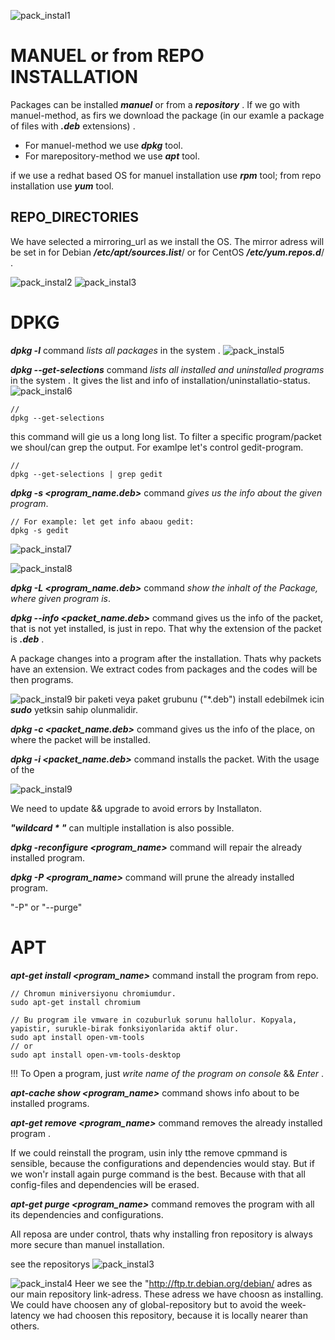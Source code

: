 ![pack_instal1](../Images/pack_instal1.png)

# MANUEL or from REPO INSTALLATION
Packages can be installed ***manuel*** or from  a ***repository*** . If we go with manuel-method, as firs we download the package (in our examle a package of files with ***.deb*** extensions) . 

- For manuel-method we use ***dpkg*** tool.
- For marepository-method we use ***apt*** tool.

if we use a redhat based OS for manuel installation use ***rpm*** tool; 
                            from repo installation use ***yum*** tool. 

## REPO_DIRECTORIES
We have selected a mirroring_url as we install the OS. The mirror adress will be set in for Debian ***/etc/apt/sources.list***/ or for CentOS ***/etc/yum.repos.d***/ .

![pack_instal2](../Images/pack_instal2.png)
![pack_instal3](../Images/pack_instal3.png)

# DPKG
***dpkg -l*** command *lists all packages* in the system .
![pack_instal5](../Images/pack_instal5.png)

***dpkg --get-selections*** command *lists all installed and uninstalled programs* in the system . It gives the list and info of  installation/uninstallatio-status. 
![pack_instal6](../Images/pack_instal6.png)

    //
    dpkg --get-selections

this command will gie us a long long list. To filter a specific program/packet we shoul/can grep the output. For examlpe let's control gedit-program. 

    //
    dpkg --get-selections | grep gedit


***dpkg -s <program_name.deb>*** command *gives us the info about the given program*. 

    // For example: let get info abaou gedit:
    dpkg -s gedit
![pack_instal7](../Images/pack_instal7.png)

![pack_instal8](../Images/pack_instal8.png)

***dpkg -L <program_name.deb>*** command *show the inhalt of the Package, where given program is*. 

***dpkg --info <packet_name.deb>*** command gives us the info of the packet, that is not yet installed, is just in repo. That why the extension of the packet is ***.deb*** . 

A package changes into a program after the installation. Thats why packets have an extension. We extract codes from packages and the codes will be then programs. 

![pack_instal9](../Images/pack_instal9.png)
bir paketi veya paket grubunu ("*.deb") install edebilmek icin ***sudo*** yetksin sahip olunmalidir. 

***dpkg -c <packet_name.deb>*** command gives us the info of the place, on where the packet will be installed. 

***dpkg -i <packet_name.deb>*** command installs the packet. With the usage of the  

![pack_instal9](../Images/pack_instal9.png)

We need to update && upgrade to avoid errors by Installaton. 


***"wildcard * "*** can multiple installation is also possible. 

***dpkg -reconfigure <program_name>*** command will repair the already installed program. 

***dpkg -P <program_name>*** command will prune the already installed program. 

"-P" or "--purge"


# APT

***apt-get install <program_name>*** command install the program from repo. 

    // Chromun miniversiyonu chromiumdur. 
    sudo apt-get install chromium

    // Bu program ile vmware in cozuburluk sorunu hallolur. Kopyala, yapistir, surukle-birak fonksiyonlarida aktif olur. 
    sudo apt install open-vm-tools
    // or
    sudo apt install open-vm-tools-desktop

!!! To Open a program, just *write name of the program on console* && *Enter* .

***apt-cache show <program_name>*** command shows info about to be installed programs. 

***apt-get remove <program_name>*** command removes the already installed program . 

If we could reinstall the program, usin inly tthe remove cpmmand is sensible, because the configurations and dependencies would stay. But if we won'r install again purge command is the best. Because with that all config-files and dependencies will be erased. 

***apt-get purge <program_name>*** command removes the program with all its dependencies and configurations.

All reposa are under control, thats why installing fron repository is always more secure than manuel installation. 

see the repositorys
![pack_instal3](../Images/pack_instal3.png)

![pack_instal4](../Images/pack_instal4.png)
Heer we see the "http://ftp.tr.debian.org/debian/  adres as our main repository link-adress. These adress we have choosn as installing. 
We could have choosen any of global-repository but to avoid the week-latency we had choosen this repository, because it is locally nearer than others. 


